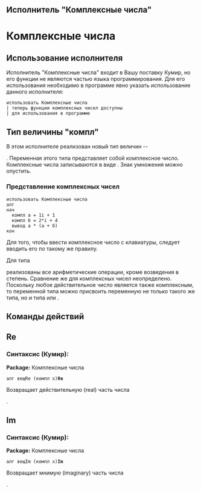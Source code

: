 ## Исполнитель "Комплексные числа"

# Комплексные числа

## Использование исполнителя

Исполнитель "Комплексные числа" входит в Вашу поставку Кумир, но его функции не являются частью языка 
		программирования. Для его использования необходимо в программе явно указать использование данного исполнителя:

```кумир
использовать Комплексные числа
| теперь функции комплексных чисел доступны
| для использования в программе
```

## Тип величины "компл"

В этом исполнителе реализован новый тип величин --

. Переменная этого типа представляет собой комплексное 
	число. Комплексные числа записываются в виде
. Знак умножения можно опустить.
### Представление комплексных чисел
```кумир
использовать Комплексные числа
алг
нач
  компл а = 1i + 1
  компл б = 2*i + 4
  вывод а * (а + б)
кон
```

Для того, чтобы ввести комплексное число с клавиатуры, следует вводить его по такому же правилу.

Для типа

реализованы все арифметические операции, кроме возведения в степень. Сравнение же для 
	комплексных чисел неопределено. Поскольку любое действительное число является также комплексным, то переменной типа
можно присвоить переменную не только такого же типа, но и типа
или
.
## Команды действий

## Re

### Синтаксис (Кумир):
**Package:** Комплексные числа

`алг вещRe (компл x)`**`Re`**

Возвращает действительную (real) часть числа

.
## Im

### Синтаксис (Кумир):
**Package:** Комплексные числа

`алг вещIm (компл x)`**`Im`**

Возвращает мнимую (imaginary) часть числа

.